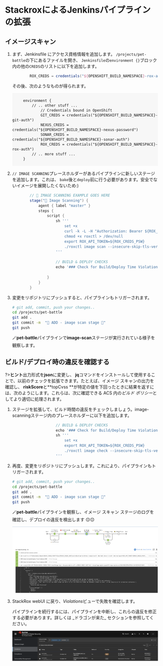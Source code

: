 # StackroxによるJenkinsパイプラインの拡張

## イメージスキャン

1. まず、Jenkinsfile にアクセス資格情報を追加します。 `/projects/pet-battle`の下にあるファイルを開き、 `Jenkinsfile`の`environment {}`ブロック内の他の`CREDS`のリストに以下を追加します。

    ```groovy
            ROX_CREDS = credentials("${OPENSHIFT_BUILD_NAMESPACE}-rox-auth")
    ```

    その後、次のようなものが得られます。

     <div class="highlight" style="background: #f7f7f7">
     <pre><code class="language-groovy">
        environment {
            // .. other stuff ...
                // Credentials bound in OpenShift
                GIT_CREDS = credentials("${OPENSHIFT_BUILD_NAMESPACE}-git-auth")
                NEXUS_CREDS = credentials("${OPENSHIFT_BUILD_NAMESPACE}-nexus-password")
                SONAR_CREDS = credentials("${OPENSHIFT_BUILD_NAMESPACE}-sonar-auth")
                ROX_CREDS = credentials("${OPENSHIFT_BUILD_NAMESPACE}-rox-auth")
            // .. more stuff ...
        }
        </code></pre>
    </div>
    

2. `// IMAGE SCANNING`プレースホルダーがあるパイプラインに新しいステージを追加します。これは、 `bake`後と`deploy`前に行う必要があります。安全でないイメージを展開したくないため:)

    ```groovy
            // 📠 IMAGE SCANNING EXAMPLE GOES HERE
            stage("📠 Image Scanning") {
                agent { label "master" }
                steps {
                    script {
                        sh '''
                            set +x
                            curl -k -L -H "Authorization: Bearer ${ROX_CREDS_PSW}" https://${ROX_CREDS_USR}/api/cli/download/roxctl-linux --output roxctl  > /dev/null;
                            chmod +x roxctl > /dev/null
                            export ROX_API_TOKEN=${ROX_CREDS_PSW}
                            ./roxctl image scan --insecure-skip-tls-verify -e ${ROX_CREDS_USR}:443 --image image-registry.openshift-image-registry.svc:5000/${DESTINATION_NAMESPACE}/${APP_NAME}:${VERSION} -o table
                        '''

                        // BUILD & DEPLOY CHECKS
                        echo '### Check for Build/Deploy Time Violations ###'

                    }
                }
            }
    ```

3. 変更をリポジトリにプッシュすると、パイプラインもトリガーされます。

    ```bash
    # git add, commit, push your changes..
    cd /projects/pet-battle
    git add .
    git commit -m  "🎄 ADD - image scan stage 🎄"
    git push
    ```

    🪄**pet-battle**パイプラインで**image-scan**ステージが実行されている様子を観察します。

## ビルド/デプロイ時の違反を確認する

?&gt;**ヒント**出力形式を**json**に変更し、 **jq**コマンドをインストールして使用することで、以前のチェックを拡張できます。たとえば、イメージ スキャンの出力を確認し、 **riskScore**と**topCvss **が特定の値を下回ったときに結果を返すには、次のようにします。これらは、次に確認できる ACS 内の*ビルド ポリシー*としてより適切に処理されます。

1. ステージを拡張して、ビルド時間の違反をチェックしましょう。image-scanningステージ内のプレースホルダーに以下を追加します。

    ```groovy
                        // BUILD & DEPLOY CHECKS
                        echo '### Check for Build/Deploy Time Violations ###'
                        sh '''
                            set +x
                            export ROX_API_TOKEN=${ROX_CREDS_PSW}
                            ./roxctl image check --insecure-skip-tls-verify -e ${ROX_CREDS_USR}:443  --image image-registry.openshift-image-registry.svc:5000/${DESTINATION_NAMESPACE}/${APP_NAME}:${VERSION} -o json
                        '''
    ```

2. 再度、変更をリポジトリにプッシュします。これにより、パイプラインもトリガーされます。

    ```bash
    # git add, commit, push your changes..
    cd /projects/pet-battle
    git add .
    git commit -m  "🎄 ADD - image scan stage 🎄"
    git push
    ```

    🪄**pet-battle**パイプラインを観察し、イメージ スキャン ステージのログを確認し、デプロイの違反を検出します 😔😔

    ![acs-jenkins-pipeline](images/acs-jenkins-pipeline.png)

3. StackRox webUI に戻り、*Violations*ビューで失敗を確認します。

     <p class="tip">パイプラインを続行するには、パイプラインを中断し、これらの違反を修正する必要があります。詳しくは _ドラゴンが来た_ セクションを参照してください。</p>

    ![acs-pet-battle-violations](images/acs-pet-battle-violations.png)

